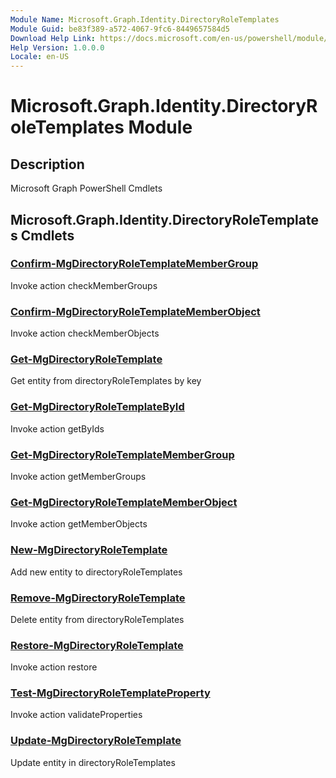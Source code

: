 ```yaml
---
Module Name: Microsoft.Graph.Identity.DirectoryRoleTemplates
Module Guid: be83f389-a572-4067-9fc6-8449657584d5
Download Help Link: https://docs.microsoft.com/en-us/powershell/module/microsoft.graph.identity.directoryroletemplates
Help Version: 1.0.0.0
Locale: en-US
---
```


# Microsoft.Graph.Identity.DirectoryRoleTemplates Module
## Description
Microsoft Graph PowerShell Cmdlets

## Microsoft.Graph.Identity.DirectoryRoleTemplates Cmdlets
### [Confirm-MgDirectoryRoleTemplateMemberGroup](Confirm-MgDirectoryRoleTemplateMemberGroup.md)
Invoke action checkMemberGroups

### [Confirm-MgDirectoryRoleTemplateMemberObject](Confirm-MgDirectoryRoleTemplateMemberObject.md)
Invoke action checkMemberObjects

### [Get-MgDirectoryRoleTemplate](Get-MgDirectoryRoleTemplate.md)
Get entity from directoryRoleTemplates by key

### [Get-MgDirectoryRoleTemplateById](Get-MgDirectoryRoleTemplateById.md)
Invoke action getByIds

### [Get-MgDirectoryRoleTemplateMemberGroup](Get-MgDirectoryRoleTemplateMemberGroup.md)
Invoke action getMemberGroups

### [Get-MgDirectoryRoleTemplateMemberObject](Get-MgDirectoryRoleTemplateMemberObject.md)
Invoke action getMemberObjects

### [New-MgDirectoryRoleTemplate](New-MgDirectoryRoleTemplate.md)
Add new entity to directoryRoleTemplates

### [Remove-MgDirectoryRoleTemplate](Remove-MgDirectoryRoleTemplate.md)
Delete entity from directoryRoleTemplates

### [Restore-MgDirectoryRoleTemplate](Restore-MgDirectoryRoleTemplate.md)
Invoke action restore

### [Test-MgDirectoryRoleTemplateProperty](Test-MgDirectoryRoleTemplateProperty.md)
Invoke action validateProperties

### [Update-MgDirectoryRoleTemplate](Update-MgDirectoryRoleTemplate.md)
Update entity in directoryRoleTemplates

